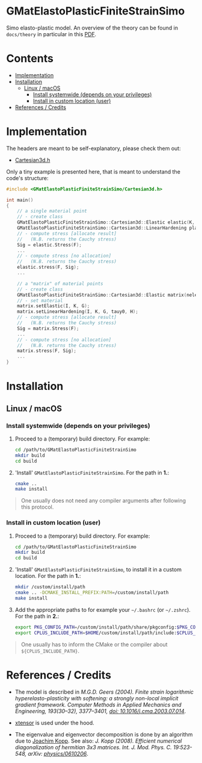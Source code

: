 # GMatElastoPlasticFiniteStrainSimo

Simo elasto-plastic model. An overview of the theory can be found in `docs/theory` in particular in this [PDF](docs/theory/main.pdf).

# Contents

<!-- MarkdownTOC -->

- [Implementation](#implementation)
- [Installation](#installation)
    - [Linux / macOS](#linux--macos)
        - [Install systemwide \(depends on your privileges\)](#install-system-wide-depends-on-your-privileges)
        - [Install in custom location \(user\)](#install-in-custom-location-user)
- [References / Credits](#references--credits)

<!-- /MarkdownTOC -->

# Implementation

The headers are meant to be self-explanatory, please check them out:

* [Cartesian3d.h](include/GMatElastoPlasticFiniteStrainSimo/Cartesian3d.h)

Only a tiny example is presented here, that is meant to understand the code's structure:

```cpp
#include <GMatElastoPlasticFiniteStrainSimo/Cartesian3d.h>

int main()
{
    // a single material point
    // - create class
    GMatElastoPlasticFiniteStrainSimo::Cartesian3d::Elastic elastic(K, G);
    GMatElastoPlasticFiniteStrainSimo::Cartesian3d::LinearHardening plastic(K, G, tauy0, H);
    // - compute stress [allocate result]
    //   (N.B. returns the Cauchy stress)
    Sig = elastic.Stress(F);
    ...
    // - compute stress [no allocation]
    //   (N.B. returns the Cauchy stress)
    elastic.stress(F, Sig); 
    ...

    // a "matrix" of material points
    // - create class
    GMatElastoPlasticFiniteStrainSimo::Cartesian3d::Elastic matrix(nelem, nip);
    // - set material
    matrix.setElastic(I, K, G);
    matrix.setLinearHardening(I, K, G, tauy0, H);
    // - compute stress [allocate result]
    //   (N.B. returns the Cauchy stress)
    Sig = matrix.Stress(F);
    ...
    // - compute stress [no allocation]
    //   (N.B. returns the Cauchy stress)
    matrix.stress(F, Sig); 
    ...
}
```

# Installation

## Linux / macOS

### Install systemwide (depends on your privileges)

1.  Proceed to a (temporary) build directory. For example:

    ```bash
    cd /path/to/GMatElastoPlasticFiniteStrainSimo
    mkdir build
    cd build
    ```

2.  'Install' `GMatElastoPlasticFiniteStrainSimo`. For the path in **1.**:

    ```bash
    cmake .. 
    make install
    ```

> One usually does not need any compiler arguments after following this protocol.

### Install in custom location (user)

1.  Proceed to a (temporary) build directory. For example:

    ```bash
    cd /path/to/GMatElastoPlasticFiniteStrainSimo
    mkdir build
    cd build
    ```

2.  'Install' `GMatElastoPlasticFiniteStrainSimo`, to install it in a custom location. For the path in **1.**:

    ```bash
    mkdir /custom/install/path
    cmake .. -DCMAKE_INSTALL_PREFIX:PATH=/custom/install/path
    make install
    ```

3.  Add the appropriate paths to for example your ``~/.bashrc`` (or ``~/.zshrc``). For the path in **2.**: 

    ```bash
    export PKG_CONFIG_PATH=/custom/install/path/share/pkgconfig:$PKG_CONFIG_PATH
    export CPLUS_INCLUDE_PATH=$HOME/custom/install/path/include:$CPLUS_INCLUDE_PATH
    ```

> One usually has to inform the CMake or the compiler about `${CPLUS_INCLUDE_PATH}`.

# References / Credits

*   The model is described in *M.G.D. Geers (2004). Finite strain logarithmic hyperelasto-plasticity with softening: a strongly non-local implicit gradient framework. Computer Methods in Applied Mechanics and Engineering, 193(30–32), 3377–3401, [doi: 10.1016/j.cma.2003.07.014](https://doi.org/10.1016/j.cma.2003.07.014)*.

*   [xtensor](https://github.com/QuantStack/xtensor) is used under the hood.

*   The eigenvalue and eigenvector decomposition is done by an algorithm due to [Joachim Kopp](https://www.mpi-hd.mpg.de/personalhomes/globes/3x3/). See also: *J. Kopp (2008). Efficient numerical diagonalization of hermitian 3x3 matrices. Int. J. Mod. Phys. C. 19:523-548, arXiv: [physics/0610206](https://arxiv.org/abs/physics/0610206)*.

